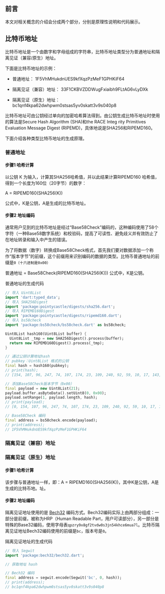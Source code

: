 ## 前言
本文对相关概念的介绍会分成两个部分，分别是原理性说明和代码展示。

## 比特币地址
比特币地址是一个由数字和字母组成的字符串，比特币地址类型分为普通地址和隔离见证（兼容/原生）地址。

下面是比特币地址的示例：
- 普通地址：
1F5VhMHukdnUES9kfXqzPzMeF1GPHKiF64

- 隔离见证（兼容）地址：
33F1CKBVZDDWugFxiaibh9FLtAG6vLyDXk

- 隔离见证（原生）地址：
bc1qnf4kpa62dwhpwm0stsas5yv0skatt3v9s040p8

比特币地址可由公钥经过单向的加密哈希算法得到。由公钥生成比特币地址时使用的算法是Secure Hash Algorithm (SHA)和the RACE Integ rity Primitives Evaluation Message Digest (RIPEMD)，具体地说是SHA256和RIPEMD160。

下面介绍各种类型比特币地址的生成原理。

### 普通地址
#### 步骤1 哈希计算
以公钥 K 为输入，计算其SHA256哈希值，并以此结果计算RIPEMD160 哈希值，得到一个长度为160位（20字节）的数字：

A = RIPEMD160(SHA256(K))

公式中，K是公钥，A是生成的比特币地址。

#### 步骤2 地址编码
通常用户见到的比特币地址是经过“Base58Check”编码的，这种编码使用了58个字符（一种Base58数字系统）和校验码，提高了可读性、避免歧义并有效防止了在地址转录和输入中产生的错误。

为了将数据（数字）转换成Base58Check格式，首先我们要对数据添加一个称作“版本字节”的前缀，这个前缀用来识别编码的数据的类型。比特币普通地址的前缀是`0（十六进制是0x00）`

普通地址 = Base58Check(RIPEMD160(SHA256(K)))
公式中，K是公钥。

普通地址的生成代码
```dart
// 导入 Uint8List
import 'dart:typed_data';
// 导入 SHA256Digest
import 'package:pointycastle/digests/sha256.dart';
// 导入 RIPEMD160Digest
import 'package:pointycastle/digests/ripemd160.dart';
// 导入 bs58check
import 'package:bs58check/bs58check.dart' as bs58check;

Uint8List hash160(Uint8List buffer) {
  Uint8List _tmp = new SHA256Digest().process(buffer);
  return new RIPEMD160Digest().process(_tmp);
}

// 通过公钥计算地址hash
// pubkey：Uint8List 格式的公钥
final hash = hash160(pubkey);
// print(hash);
// [154, 107, 96, 247, 74, 107, 174, 23, 109, 240, 92, 59, 10, 17, 143, 133, 186, 181, 197, 133]，共20字节

// 添加Base58Check版本字节（0x00）
final payload = new Uint8List(21);
payload.buffer.asByteData().setUint8(0, 0x00);
payload.setRange(1, payload.length, hash);
// print(payload);
// [0, 154, 107, 96, 247, 74, 107, 174, 23, 109, 240, 92, 59, 10, 17, 143, 133, 186, 181, 197, 133]

// Base58Check 编码
final address = bs58check.encode(payload);
// print(address);
// 1F5VhMHukdnUES9kfXqzPzMeF1GPHKiF64
```

### 隔离见证（兼容）地址


### 隔离见证（原生）地址
#### 步骤1 哈希计算
该步骤与普通地址一样，即：A = RIPEMD160(SHA256(K))，其中K是公钥，A是生成的比特币地。址。

#### 步骤2 地址编码
隔离见证地址使用的是 [Bech32](./bech32.md) 编码方式。Bech32编码实际上由两部分组成：一部分是前缀，被称为HRP（Human Readable Part，用户可读部分），另一部分是特殊的Base32编码，使用字母表`qpzry9x8gf2tvdw0s3jn54khce6mua7l`。比特币隔离见证地址Bech32编码使用的前缀是`bc`，版本号是`0`。

隔离见证地址的生成代码
```dart
// 导入 Segwit
import 'package:bech32/bech32.dart';

// 获取地址 hash 

// Bech32 编码
final address = segwit.encode(Segwit('bc', 0, hash));
// print(address);
// bc1qnf4kpa62dwhpwm0stsas5yv0skatt3v9s040p8
```